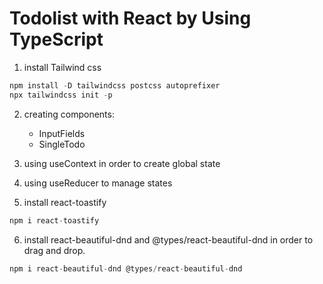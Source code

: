 # Todolist with React by Using TypeScript

1. install Tailwind css

```js
npm install -D tailwindcss postcss autoprefixer
npx tailwindcss init -p
```

2. creating components:

   - InputFields
   - SingleTodo

3. using useContext in order to create global state

4. using useReducer to manage states

5. install react-toastify

```js
npm i react-toastify
```

6. install react-beautiful-dnd and @types/react-beautiful-dnd in order to drag and drop.

```js
npm i react-beautiful-dnd @types/react-beautiful-dnd
```
